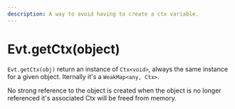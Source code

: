 ```yaml
---
description: A way to avoid having to create a ctx variable.
---
```


# Evt.getCtx\(object\)

`Evt.getCtx(obj)` return an instance of `Ctx<void>`, always the same instance for a given object. Iternally it's a `WeakMap<any, Ctx>`.

No strong reference to the object is created when the object is no longer referenced it's associated Ctx will be freed from memory.

